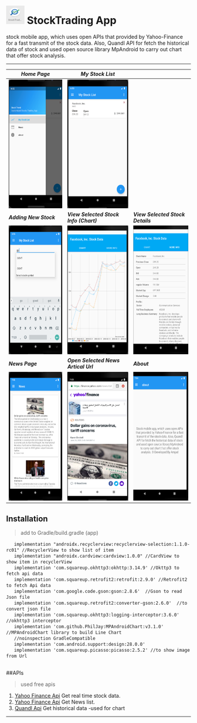 # <img src="./img/1.png" width="50" height="50"> StockTrading App
stock mobile app, which uses open APIs that provided by Yahoo-Finance for a fast transmit of the stock data. Also, Quandl API for fetch the historical data of stock and used open source library MpAndroid to carry out chart that offer stock analysis.

___
| ***Home Page***                                  | ***My Stock List***                              |                                                  |
|--------------------------------------------------|--------------------------------------------------|--------------------------------------------------|
| <img src="./img/2.png" width="200" height="350"> | <img src="./img/3.png" width="200" height="350"> |                                                  |
| ***Adding New Stock***                           | ***View Selected Stock Info (Chart)***           | ***View Selected Stock Details***                |
| <img src="./img/4.png" width="200" height="350"> | <img src="./img/5.png" width="200" height="350"> | <img src="./img/6.png" width="200" height="350"> |
| ***News Page***                                  | ***Open Selected News Artical Url***             | ***About***                                      |
| <img src="./img/7.png" width="200" height="350"> | <img src="./img/8.png" width="200" height="350"> | <img src="./img/9.png" width="200" height="350"> |




## Installation
 >add to Gradle/build.gradle (app)
 
 ```
    implementation "androidx.recyclerview:recyclerview-selection:1.1.0-rc01" //RecyclerView to show list of item
    implementation "androidx.cardview:cardview:1.0.0" //CardView to show item in recyclerView
    implementation 'com.squareup.okhttp3:okhttp:3.14.9' //Okttp3 to fetch api data
    implementation 'com.squareup.retrofit2:retrofit:2.9.0' //Retrofit2 to fetch Api data 
    implementation 'com.google.code.gson:gson:2.8.6'  //Gson to read Json file
    implementation 'com.squareup.retrofit2:converter-gson:2.6.0'  //to convert json file 
    implementation 'com.squareup.okhttp3:logging-interceptor:3.6.0' //okhttp3 interceptor
    implementation 'com.github.PhilJay:MPAndroidChart:v3.1.0' //MPAndroidChart library to build Line Chart
    //noinspection GradleCompatible
    implementation 'com.android.support:design:28.0.0'
    implementation 'com.squareup.picasso:picasso:2.5.2' //to show image from Url
    
 ```
 
 ##APIs 
 
 > used free apis
 1. [Yahoo Finance Api](https://apidojo-yahoo-finance-v1.p.rapidapi.com/) Get real time stock data.
 2. [Yahoo Finance Api](https://apidojo-yahoo-finance-v1.p.rapidapi.com/news) Get News list.
 3. [Quandl Api](https://www.quandl.com/api/v3/datasets/) Get historical data -used for chart
 
___
 
 
 
 
 
